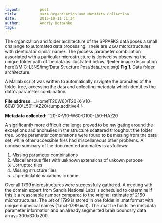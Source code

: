 ```yaml
---
layout:     	post
title:      	Data Organization and Metadata Collection
date:       	2015-10-11 21:34
author:     	Andriy Dotsenko
tags:         
---
```


The organization and folder architecture of the SPPARKS data poses a small challenge to automated data processing. There are 2160 microstructures with identical or similar names. The process parameter combination associated with a particular microstructure is derived by observing the unique folder path of the data as illustrated below.
![enter image description here](/MIC-LENS/img/Data Structure Post/data_tree.png)
**Fig.1.** Data folder architecture.

A Matlab script was written to automatically navigate the branches of the folder tree, accessing the data and collecting metadata which identifies the data's parameter combination.

**File address:**
…Home\T20W60\T20-X-V10-60\D100\L50\HAZ20\dump.additive4.4

**Metadata collected:** 
T20-X-V10-W60-D100-L50-HAZ20

A significantly more difficult challenge proved to be navigating around the exceptions and anomalies in the structure scattered throughout the folder tree. Some parameter combinations were found to be missing from the data set, while other accessible files had miscellaneous other problems. A concise summary of the documented anomalies is as follows: 

 1. Missing parameter combinations
 2. Miscellaneous files with unknown extensions of unkown purpose
 3. Corrupted files  
 4. Missing structure files 
 5. Unpredictable variations in name 

Over all 1799 microstructures were successfully gathered. A meeting with the domain expert from Sandia National Labs is scheduled to determine if this is a reasonable number compared to the original estimate of 2160 microstructures. The set of 1799 is stored in one folder in .mat format with unique numerical names (1.mat-1799.mat). The .mat file holds the metadata parameter information and an already segmented brain boundary data arrays 300x300x200.
 